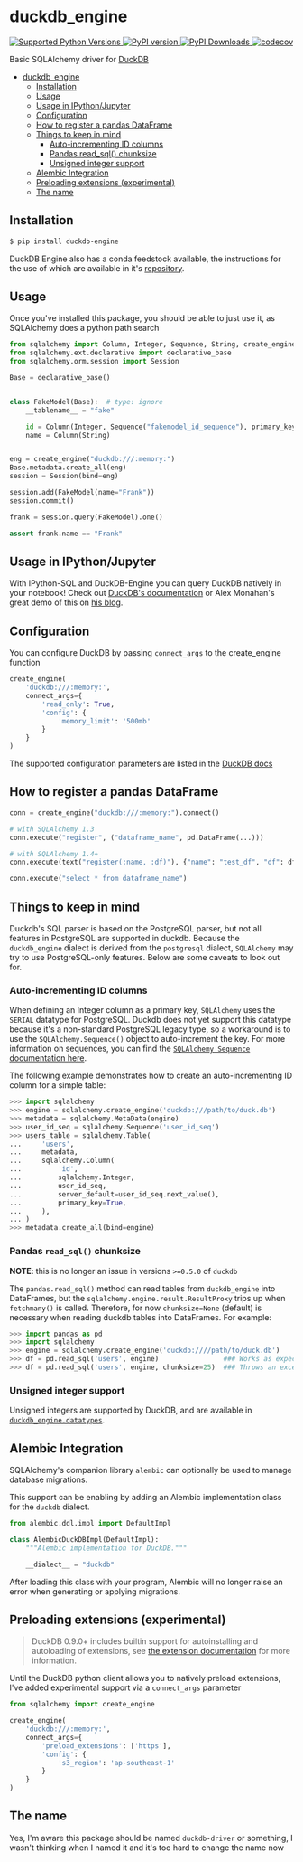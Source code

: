# duckdb_engine

[
![Supported Python Versions](https://img.shields.io/pypi/pyversions/duckdb-engine)
](https://pypi.org/project/duckdb-engine/) [
![PyPI version](https://badge.fury.io/py/duckdb-engine.svg)
](https://badge.fury.io/py/duckdb-engine) [
![PyPI Downloads](https://img.shields.io/pypi/dm/duckdb-engine.svg)
](https://pypi.org/project/duckdb-engine/) [
![codecov](https://codecov.io/gh/Mause/duckdb_engine/graph/badge.svg)
](https://codecov.io/gh/Mause/duckdb_engine)

Basic SQLAlchemy driver for [DuckDB](https://duckdb.org/)

<!--ts-->
* [duckdb_engine](#duckdb_engine)
   * [Installation](#installation)
   * [Usage](#usage)
   * [Usage in IPython/Jupyter](#usage-in-ipythonjupyter)
   * [Configuration](#configuration)
   * [How to register a pandas DataFrame](#how-to-register-a-pandas-dataframe)
   * [Things to keep in mind](#things-to-keep-in-mind)
      * [Auto-incrementing ID columns](#auto-incrementing-id-columns)
      * [Pandas read_sql() chunksize](#pandas-read_sql-chunksize)
      * [Unsigned integer support](#unsigned-integer-support)
   * [Alembic Integration](#alembic-integration)
   * [Preloading extensions (experimental)](#preloading-extensions-experimental)
   * [The name](#the-name)

<!-- Created by https://github.com/ekalinin/github-markdown-toc -->
<!-- Added by: me, at: Wed 20 Sep 2023 12:44:27 AWST -->

<!--te-->

## Installation
```sh
$ pip install duckdb-engine
```

DuckDB Engine also has a conda feedstock available, the instructions for the use of which are available in it's [repository](https://github.com/conda-forge/duckdb-engine-feedstock).

## Usage

Once you've installed this package, you should be able to just use it, as SQLAlchemy does a python path search

```python
from sqlalchemy import Column, Integer, Sequence, String, create_engine
from sqlalchemy.ext.declarative import declarative_base
from sqlalchemy.orm.session import Session

Base = declarative_base()


class FakeModel(Base):  # type: ignore
    __tablename__ = "fake"

    id = Column(Integer, Sequence("fakemodel_id_sequence"), primary_key=True)
    name = Column(String)


eng = create_engine("duckdb:///:memory:")
Base.metadata.create_all(eng)
session = Session(bind=eng)

session.add(FakeModel(name="Frank"))
session.commit()

frank = session.query(FakeModel).one()

assert frank.name == "Frank"
```

## Usage in IPython/Jupyter

With IPython-SQL and DuckDB-Engine you can query DuckDB natively in your notebook! Check out [DuckDB's documentation](https://duckdb.org/docs/guides/python/jupyter) or
Alex Monahan's great demo of this on [his blog](https://alex-monahan.github.io/2021/08/22/Python_and_SQL_Better_Together.html#an-example-workflow-with-duckdb).

## Configuration

You can configure DuckDB by passing `connect_args` to the create_engine function
```python
create_engine(
    'duckdb:///:memory:',
    connect_args={
        'read_only': True,
        'config': {
            'memory_limit': '500mb'
        }
    }
)
```

The supported configuration parameters are listed in the [DuckDB docs](https://duckdb.org/docs/sql/configuration)

## How to register a pandas DataFrame

```python
conn = create_engine("duckdb:///:memory:").connect()

# with SQLAlchemy 1.3
conn.execute("register", ("dataframe_name", pd.DataFrame(...)))

# with SQLAlchemy 1.4+
conn.execute(text("register(:name, :df)"), {"name": "test_df", "df": df})

conn.execute("select * from dataframe_name")
```

## Things to keep in mind
Duckdb's SQL parser is based on the PostgreSQL parser, but not all features in PostgreSQL are supported in duckdb. Because the `duckdb_engine` dialect is derived from the `postgresql` dialect, `SQLAlchemy` may try to use PostgreSQL-only features. Below are some caveats to look out for.

### Auto-incrementing ID columns
When defining an Integer column as a primary key, `SQLAlchemy` uses the `SERIAL` datatype for PostgreSQL. Duckdb does not yet support this datatype because it's a non-standard PostgreSQL legacy type, so a workaround is to use the `SQLAlchemy.Sequence()` object to auto-increment the key. For more information on sequences, you can find the [`SQLAlchemy Sequence` documentation here](https://docs.sqlalchemy.org/en/14/core/defaults.html#associating-a-sequence-as-the-server-side-default).

The following example demonstrates how to create an auto-incrementing ID column for a simple table:

```python
>>> import sqlalchemy
>>> engine = sqlalchemy.create_engine('duckdb:///path/to/duck.db')
>>> metadata = sqlalchemy.MetaData(engine)
>>> user_id_seq = sqlalchemy.Sequence('user_id_seq')
>>> users_table = sqlalchemy.Table(
...     'users',
...     metadata,
...     sqlalchemy.Column(
...         'id',
...         sqlalchemy.Integer,
...         user_id_seq,
...         server_default=user_id_seq.next_value(),
...         primary_key=True,
...     ),
... )
>>> metadata.create_all(bind=engine)
```

### Pandas `read_sql()` chunksize

**NOTE**: this is no longer an issue in versions `>=0.5.0` of `duckdb`

The `pandas.read_sql()` method can read tables from `duckdb_engine` into DataFrames, but the `sqlalchemy.engine.result.ResultProxy` trips up when `fetchmany()` is called. Therefore, for now `chunksize=None` (default) is necessary when reading duckdb tables into DataFrames. For example:

```python
>>> import pandas as pd
>>> import sqlalchemy
>>> engine = sqlalchemy.create_engine('duckdb:////path/to/duck.db')
>>> df = pd.read_sql('users', engine)                ### Works as expected
>>> df = pd.read_sql('users', engine, chunksize=25)  ### Throws an exception
```

### Unsigned integer support

Unsigned integers are supported by DuckDB, and are available in [`duckdb_engine.datatypes`](duckdb_engine/datatypes.py).

## Alembic Integration

SQLAlchemy's companion library `alembic` can optionally be used to manage database migrations.

This support can be enabling by adding an Alembic implementation class for the `duckdb` dialect.

```python
from alembic.ddl.impl import DefaultImpl

class AlembicDuckDBImpl(DefaultImpl):
    """Alembic implementation for DuckDB."""

    __dialect__ = "duckdb"
```

After loading this class with your program, Alembic will no longer raise an error when generating or applying migrations.

## Preloading extensions (experimental)

> DuckDB 0.9.0+ includes builtin support for autoinstalling and autoloading of extensions, see [the extension documentation](http://duckdb.org/docs/archive/0.9.0/extensions/overview#autoloadable-extensions) for more information.

Until the DuckDB python client allows you to natively preload extensions, I've added experimental support via a `connect_args` parameter

```python
from sqlalchemy import create_engine

create_engine(
    'duckdb:///:memory:',
    connect_args={
        'preload_extensions': ['https'],
        'config': {
            's3_region': 'ap-southeast-1'
        }
    }
)
```

## The name

Yes, I'm aware this package should be named `duckdb-driver` or something, I wasn't thinking when I named it and it's too hard to change the name now
